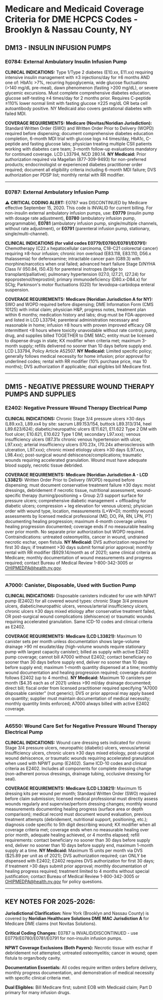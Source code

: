 # Medicare and Medicaid Coverage Criteria for DME HCPCS Codes - Brooklyn & Nassau County, NY

## DM13 - INSULIN INFUSION PUMPS

### **E0784: External Ambulatory Insulin Infusion Pump**

**CLINICAL INDICATIONS:** Type 1/Type 2 diabetes (E10.xx, E11.xx) requiring intensive insulin management with ≥3 injections/day for ≥6 months AND one of: HbA1c >7%, recurring hypoglycemia, wide glucose fluctuations (>140 mg/dL pre-meal), dawn phenomenon (fasting >200 mg/dL), or severe glycemic excursions. Must complete comprehensive diabetes education, glucose self-testing ≥4 times/day for 2 months prior. Requires C-peptide ≤110% lower normal limit with fasting glucose ≤225 mg/dL OR beta cell autoantibody positive. NY Medicaid also covers gestational diabetes with failed MDI.

**COVERAGE REQUIREMENTS:** **Medicare (Novitas/Noridian Jurisdiction):** Standard Written Order (SWO) and Written Order Prior to Delivery (WOPD) required before dispensing; document comprehensive diabetes education completion, 6-month MDI trial with glucose logs ≥4 times/day, HbA1c, C-peptide and fasting glucose labs; physician treating multiple CSII patients working with diabetes care team; 3-month follow-up evaluations mandatory for continued coverage. LCD L33794, NCD 280.14. **NY Medicaid:** Prior authorization required via Magellan (877-309-9493) for non-preferred products; endocrinologist or experienced diabetes practitioner order required; document all eligibility criteria including 6-month MDI failure; DVS authorization per PDSP list; monthly rental with RR modifier.

---

### **E0787: External Ambulatory Infusion Pump**

⚠️ **CRITICAL CODING ALERT:** E0787 was DISCONTINUED by Medicare effective September 15, 2020. This code is INVALID for current billing. For non-insulin external ambulatory infusion pumps, use: **E0779** (insulin pump with dosage rate adjustment), **E0780** (ambulatory infusion pump, programmable), **E0781** (ambulatory infusion pump, single/multiple channels, without rate adjustment), or **E0791** (parenteral infusion pump, stationary, single/multi-channel).

**CLINICAL INDICATIONS (for valid codes E0779/E0780/E0781/E0791):** Chemotherapy (C22.x hepatocellular carcinoma, C18-C21 colorectal cancer) requiring ≥8-hour infusion; chronic iron overload (E83.118, E83.110, D56.x thalassemia) for deferoxamine; intractable cancer pain (G89.3) with morphine/narcotics when oral failed; advanced heart failure Stage D/NYHA Class IV (I50.84, I50.43) for parenteral inotropes (bridge to transplant/palliative); pulmonary hypertension (I27.0, I27.21, I27.24) for epoprostenol/treprostinil; primary immunodeficiency (D80.x-D84.x) for SCIg; Parkinson's motor fluctuations (G20) for levodopa-carbidopa enteral suspension.

**COVERAGE REQUIREMENTS:** **Medicare (Noridian Jurisdiction A for NY):** SWO and WOPD required before dispensing; DME Information Form (CMS 10125) with initial claim; physician H&P, progress notes, treatment plan within 6 months; medication history and labs; drug must be FDA-approved and listed in LCD L33794; parenteral administration necessary and reasonable in home; infusion ≥8 hours with proven improved efficacy OR intermittent <8 hours where toxicity unavoidable without rate control; pump, drug, and supplies billed TOGETHER to DME MAC; entity must be licensed to dispense drugs in state; KX modifier when criteria met; maximum 3-month supply; refills delivered no sooner than 10 days before supply end. LCD L33794, Policy Article A52507. **NY Medicaid:** Limited specific policy; generally follows medical necessity for home infusion; prior approval for underlined codes; rental with RR modifier (10% purchase price, max 10 months); DVS authorization if applicable; dual eligibles bill Medicare first.

---

## DM15 - NEGATIVE PRESSURE WOUND THERAPY PUMPS AND SUPPLIES

### **E2402: Negative Pressure Wound Therapy Electrical Pump**

**CLINICAL INDICATIONS:** Chronic Stage 3/4 pressure ulcers ≥30 days (L89.xx3, L89.xx4 by site: sacrum L89.153/154, buttock L89.313/314, heel L89.623/624); diabetic/neuropathic ulcers (E11.621, E11.622 Type 2 DM with foot ulcer; E10.621, E10.622 Type 1 DM; secondary L97.xxx); venous insufficiency ulcers (I87.31x chronic venous hypertension with ulcer, L97.xxx); arterial insufficiency ulcers (I70.23x, I70.24x atherosclerosis with ulceration, L97.xxx); chronic mixed etiology ulcers ≥30 days (L97.xxx, L98.4xx); post-surgical wound dehiscence/complications; traumatic wounds requiring accelerated granulation. Wound must have adequate blood supply, necrotic tissue debrided.

**COVERAGE REQUIREMENTS:** **Medicare (Noridian Jurisdiction A - LCD L33821):** Written Order Prior to Delivery (WOPD) required before dispensing; must document conservative treatment failure ≥30 days: moist dressings, debridement if necrotic tissue, nutritional assessment, wound-specific therapy (turning/positioning + Group 2/3 support surface for pressure ulcers; comprehensive diabetic management + offloading for diabetic ulcers; compression + leg elevation for venous ulcers); physician order with wound type, location, measurements (L×W×D); monthly wound assessments by licensed medical professional (MD, DO, PA, RN, LPN, PT) documenting healing progression; maximum 4-month coverage unless healing progression documented; coverage ends if no measurable healing over prior month. No separate prior authorization but WOPD required. Contraindications: untreated osteomyelitis, cancer in wound, undrained necrotic eschar, open fistula. **NY Medicaid:** DVS authorization required for first 30 days; if treatment >30 days submit formal prior approval; monthly rental with RR modifier ($929.14/month as of 2021); same clinical criteria as Medicare; monthly documentation of wound measurements and progress required; contact Bureau of Medical Review 1-800-342-3005 or OHIPMEDPA@health.ny.gov.

---

### **A7000: Canister, Disposable, Used with Suction Pump**

**CLINICAL INDICATIONS:** Disposable canisters indicated for use with NPWT pump (E2402) for all covered wound types: chronic Stage 3/4 pressure ulcers, diabetic/neuropathic ulcers, venous/arterial insufficiency ulcers, chronic ulcers ≥30 days mixed etiology after conservative treatment failed, OR post-surgical wound complications (dehiscence) or traumatic wounds requiring accelerated granulation. Same ICD-10 codes and clinical criteria as E2402.

**COVERAGE REQUIREMENTS:** **Medicare (LCD L33821):** Maximum 10 canister sets per month unless documentation shows large-volume drainage >90 ml exudate/day (high-volume wounds require stationary pump with largest capacity canister); billed as supply with active E2402 pump coverage; cannot bill A7000 without E2402; contact beneficiary no sooner than 30 days before supply end, deliver no sooner than 10 days before supply end; maximum 1-month quantity dispensed at a time; monthly wound documentation and healing progression required; coverage duration follows E2402 (up to 4 months). **NY Medicaid:** Maximum 10 canisters per month ($4.35 each as of 2021) unless >90 ml/day drainage documented; direct bill; fiscal order from licensed practitioner required specifying "A7000 disposable canister" (not generic); DVS or prior approval may apply based on quantity; supplier must maintain documentation of medical necessity; monthly quantity limits enforced; A7000 always billed with active E2402 coverage.

---

### **A6550: Wound Care Set for Negative Pressure Wound Therapy Electrical Pump**

**CLINICAL INDICATIONS:** Wound care dressing sets indicated for chronic Stage 3/4 pressure ulcers, neuropathic (diabetic) ulcers, venous/arterial insufficiency ulcers, chronic ulcers ≥30 days mixed etiology, post-surgical wound dehiscence, or traumatic wounds requiring accelerated granulation when used with NPWT pump (E2402). Same ICD-10 codes and clinical criteria as E2402. Includes all components for complete dressing change (non-adherent porous dressings, drainage tubing, occlusive dressing for seal).

**COVERAGE REQUIREMENTS:** **Medicare (LCD L33821):** Maximum 15 dressing kits per wound per month; Standard Written Order (SWO) required before claim submission; licensed medical professional must directly assess wounds regularly and supervise/perform dressing changes; monthly wound measurements documenting healing progress (surface area or depth comparison); medical record must document wound evaluation, previous treatment attempts (debridement, nutritional support, positioning, etc.); diagnosis code specific to 5th digit describing wound; KX modifier when all coverage criteria met; coverage ends when no measurable healing over prior month, adequate healing achieved, or 4 months elapsed; refill requirements: contact beneficiary no sooner than 30 days before supply end, deliver no sooner than 10 days before supply end, maximum 1-month supply at a time. **NY Medicaid:** Maximum 15 units per month via DVS ($25.89 per unit as of 2021); DVS authorization required; can ONLY be dispensed with E2402; E2402 requires DVS authorization for first 30 days; if treatment >30 days submit prior approval; monthly documentation of healing progress required; treatment limited to 4 months without special justification; contact Bureau of Medical Review 1-800-342-3005 or OHIPMEDPA@health.ny.gov for policy questions.

---

## KEY NOTES FOR 2025-2026:

**Jurisdictional Clarification:** New York (Brooklyn and Nassau County) is covered by **Noridian Healthcare Solutions DME MAC Jurisdiction A** for Medicare DME claims (not Novitas Solutions).

**Critical Coding Changes:** E0787 is INVALID/DISCONTINUED - use E0779/E0780/E0781/E0791 for non-insulin infusion pumps.

**NPWT Coverage Exclusions (Both Payers):** Necrotic tissue with eschar if debridement not attempted; untreated osteomyelitis; cancer in wound; open fistula to organ/body cavity.

**Documentation Essentials:** All codes require written orders before delivery, monthly progress documentation, and demonstration of medical necessity with specific clinical criteria met.

**Dual Eligibles:** Bill Medicare first; submit EOB with Medicaid claim; Part D primary for many infusion drugs.